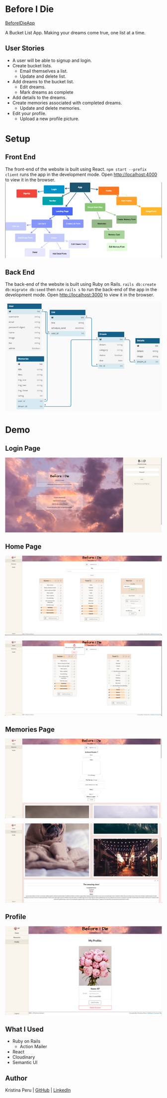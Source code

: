 # Before I Die

[BeforeIDieApp](https://beforeidieapp.herokuapp.com/)

A Bucket List App. Making your dreams come true, one list at a time.

## User Stories

* A user will be able to signup and login.
* Create bucket lists.
  * Email themselves a list.
  * Update and delete list.
* Add dreams to the bucket list.
  * Edit dreams.
  * Mark dreams as complete
* Add details to the dreams.
* Create memories associated with completed dreams.
  * Update and delete memories.
* Edit your profile.
  * Upload a new profile picture.

# Setup

## Front End

The front-end of the website is built using React.
`npm start --prefix client` runs the app in the development mode.
Open [http://localhost:4000](http://localhost:4000) to view it in the browser.
![Components](./client/src/images/CompTree.png)

## Back End

The back-end of the website is built using Ruby on Rails.
`rails db:create db:migrate db:seed` then run `rails s` to run the back-end of the app in the development mode.
Open [http://localhost:3000](http://localhost:3000) to view it in the browser.

![ERD](./client/src/images/ERD.png)

# Demo

## Login Page
![Login/Signup Page](./client/src/images/Login.png)

## Home Page
![Landing Page](./client/src/images/LP1.png)

![Landing Page](./client/src/images/LP2.png)

## Memories Page

![Landing Page](./client/src/images/AddMem.png)

![Landing Page](./client/src/images/MemDetail.png)

## Profile

![Landing Page](./client/src/images/Profile.png)

## What I Used

* Ruby on Rails
  * Action Mailer
* React
* Cloudinary
* Semantic UI

## Author

Kristina Peru | [GitHub](https://github.com/krisperu) | [LinkedIn](https://www.linkedin.com/in/kristina-peru-205557189/)
